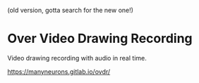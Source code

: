 (old version, gotta search for the new one!)
# Over Video Drawing Recording

Video drawing recording with audio in real time.

https://manyneurons.gitlab.io/ovdr/
